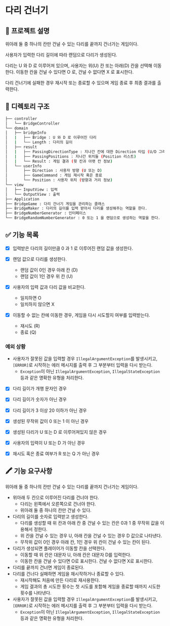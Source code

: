 # 다리 건너기
## 🎯 프로젝트 설명
위아래 둘 중 하나의 칸만 건널 수 있는 다리를 끝까지 건너가는 게임이다.

사용자가 입력한 다리 길이에 따라 랜덤으로 다리가 생성된다.

다리는 U 와 D 로 이루어져 있으며, 사용자는 위(U) 칸 또는 아래(D) 칸을 선택해 이동한다.
이동한 칸을 건널 수 있다면 O 로, 건널 수 없다면 X 로 표시한다.

다리 건너기에 실패한 경우 재시작 또는 종료할 수 있으며 게임 종료 후 최종 결과를 출력한다.

## 📁 디렉토리 구조
```bash
├── controller
│   └── BridgeController
└── domain
│   ├── bridgeInfo
│   |   ├── Bridge : U 와 D 로 이루어진 다리
│   |   └── Length : 다리의 길이
│   ├── result
│   |   ├── PassingDirectionType : 지나간 칸에 대한 Direction 타입 (U/D 그리고 O/X 그리고 selected/not)
│   |   ├── PassingPositions : 지나간 위치들 (Position 리스트)
│   |   └── Result : 게임 결과 (윗 칸과 아랫 칸 정보)
│   └── userInfo
│       ├── Direction : 사용자 방향 (U 또는 D)
│       ├── GameCommand : 게임 재시작 혹은 종료
│       └── Position : 사용자 위치 (방향과 거리 정보)
└── view
│   ├── InputView : 입력
│   └── OutputView : 출력
├── Application
├── BridgeGame : 다리 건너기 게임을 관리하는 클래스
├── BridgeMaker : 다리의 길이를 입력 받아서 다리를 생성해주는 역할을 한다.
├── BridgeNumberGenerator : 인터페이스
└── BridgeRandomNumberGenerator : 0 또는 1 을 랜덤으로 생성하는 역할을 한다.
``` 

## ✅ 기능 목록
- [x] 입력받은 다리의 길이만큼 0 과 1 로 이루어진 랜덤 값을 생성한다.


- [x] 랜덤 값으로 다리를 생성한다.
  - 랜덤 값이 0인 경우 아래 칸 (D)
  - 랜덤 값이 1인 경우 위 칸 (U)


- [x] 사용자의 입력 값과 다리 값을 비교한다.
  - 일치하면 O
  - 일치하지 않으면 X

- [x] 이동할 수 없는 칸에 이동한 경우, 게임을 다시 시도할지 여부를 입력받는다.
  - 재시도 (R)
  - 종료 (Q)

### 예외 상황
- 사용자가 잘못된 값을 입력할 경우 `IllegalArgumentException`를 발생시키고, `[ERROR]`로 시작하는 에러 메시지를 출력 후 그 부분부터 입력을 다시 받는다.
  - `Exception`이 아닌 `IllegalArgumentException`, `IllegalStateException` 등과 같은 명확한 유형을 처리한다.


- [x] 다리 길이가 개행 문자인 경우
- [x] 다리 길이가 숫자가 아닌 경우
- [x] 다리 길이가 3 이상 20 이하가 아닌 경우


- [x] 생성된 무작위 값이 0 또는 1 이 아닌 경우
- [x] 생성된 다리가 U 또는 D 로 이루어져있지 않은 경우

- [x] 사용자의 입력이 U 또는 D 가 아닌 경우

- [x] 재시도 혹은 종료 여부가 R 또는 Q 가 아닌 경우

## 🖍 기능 요구사항
위아래 둘 중 하나의 칸만 건널 수 있는 다리를 끝까지 건너가는 게임이다.

- 위아래 두 칸으로 이루어진 다리를 건너야 한다.
  - 다리는 왼쪽에서 오른쪽으로 건너야 한다.
  - 위아래 둘 중 하나의 칸만 건널 수 있다.
- 다리의 길이를 숫자로 입력받고 생성한다.
  - 다리를 생성할 때 위 칸과 아래 칸 중 건널 수 있는 칸은 0과 1 중 무작위 값을 이용해서 정한다.
  - 위 칸을 건널 수 있는 경우 U, 아래 칸을 건널 수 있는 경우 D 값으로 나타낸다.
  - 무작위 값이 0인 경우 아래 칸, 1인 경우 위 칸이 건널 수 있는 칸이 된다.
- 다리가 생성되면 플레이어가 이동할 칸을 선택한다.
  - 이동할 때 위 칸은 대문자 U, 아래 칸은 대문자 D를 입력한다.
  - 이동한 칸을 건널 수 있다면 O로 표시한다. 건널 수 없다면 X로 표시한다.
- 다리를 끝까지 건너면 게임이 종료된다.
- 다리를 건너다 실패하면 게임을 재시작하거나 종료할 수 있다.
  - 재시작해도 처음에 만든 다리로 재사용한다.
  - 게임 결과의 총 시도한 횟수는 첫 시도를 포함해 게임을 종료할 때까지 시도한 횟수를 나타낸다.
- 사용자가 잘못된 값을 입력할 경우 `IllegalArgumentException`를 발생시키고, `[ERROR]`로 시작하는 에러 메시지를 출력 후 그 부분부터 입력을 다시 받는다.
  - `Exception`이 아닌 `IllegalArgumentException`, `IllegalStateException` 등과 같은 명확한 유형을 처리한다.
